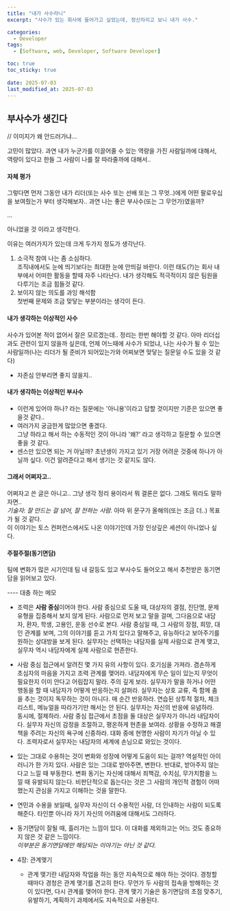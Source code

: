 ```yaml
---
title: "내가 사수라니"
excerpt: "사수가 있는 회사에 들어가고 싶었는데, 정신차리고 보니 내가 사수."

categories:
  - Developer
tags:
  - [Software, web, Developer, Software Developer]

toc: true
toc_sticky: true
 
date: 2025-07-03
last_modified_at: 2025-07-03
---   
```


## 부사수가 생긴다

// 이미지가 왜 안드러가냐...

고민이 많았다. 과연 내가 누군가를 이끌어줄 수 있는 역량을 가진 사람일까에 대해서, 역량이 있다고 한들 그 사람이 나를 잘 따라줄까에 대해서..

#### 자체 평가
그렇다면 먼저 그동안 내가 리더(또는 사수 또는 선배 또는 그 무엇..)에게 어떤 팔로우십을 보여줬는가 부터 생각해보자..
과연 나는 좋은 부사수(또는 그 무언가)였을까? 
     
...
     
아니었을 것 이라고 생각한다.

이유는 여러가지가 있는데 크게 두가지 정도가 생각난다.
1. 소극적 참여
    나는 좀 소심하다.     
    조직내에서도 눈에 띄기보다는 최대한 눈에 안띄길 바란다. 이런 태도(?)는 회사 내부에서 어떠한 활동을 할때 자주 나타난다. 내가 생각해도 적극적이지 않은 팀원을 다루기는 조금 힘들것 같다.
1. 보이지 않는 의도를 과잉 해석함     
    첫번째 문제와 조금 맞닿는 부분이라는 생각이 든다.

#### 내가 생각하는 이상적인 사수
사수가 있어본 적이 없어서 잘은 모르겠는데.. 정리는 한번 해야할 것 같다. 아마 리더십과도 관련이 있지 않을까 싶은데, 언제 어느때에 사수가 되었냐, 나는 사수가 될 수 있는 사람일까(나는 리더가 될 준비가 되어있는가와 어찌보면 맞닿는 질문일 수도 있을 것 같다)     
- 자존심 안부리면 좋지 않을지..

#### 내가 생각하는 이상적인 부사수
- 이런게 있어야 하나? 라는 질문에는 '아니용'이라고 답할 것이지만 기준은 있으면 좋을것 같다..     
- 여러가지 궁금한게 많았으면 좋겠다.    
  그냥 하라고 해서 하는 수동적인 것이 아니라 '왜?' 라고 생각하고 질문할 수 있으면 좋을 것 같다.
- 센스만 있으면 되는 거 아닐까? 
   초년생이 가지고 있기 거장 어려운 것중에 하나가 아닐까 싶다. 이건 알려준다고 해서 생기는 것 같지도 않다.

#### 그래서 어쩌자고..
어쩌자고 쓴 글은 아니고.. 그냥 생각 정리 용이라서 뭐 결론은 없다. 그래도 뭐라도 말하자면..    
*기술자: 잘 만드는 걸 넘어, 잘 전하는 사람.*
아마 위 문구가 올해의(또는 조금 더..) 목표가 될 것 같다.     
이 이야기는 토스 컨퍼런스에서도 나온 이야기인데 가장 인상깊은 세션이 아니었나 싶다.

#### 주절주절(동기면담)
팀에 변화가 많은 시기인데 팀 내 갈등도 있고 부사수도 들어오고 해서 추천받은 동기면담을 읽어보고 있다.

---- 대충 하는 메모    

- 조력은 **사람 중심**이어야 한다. 사람 중심으로 도울 때, 대상자의 결점, 진단명, 문제 유형을 집중해서 보지 않게 된다. 사람으로 먼저 보고 말을 걸며, 그다음으로 내담자, 환자, 학생, 고용인, 운동 선수로 본다. 사람 중심일 때, 그 사람의 장점, 희망, 대인 관계를 보며, 그의 이야기를 듣고 가치 있다고 말해주고, 유능하다고 보아주기를 원하는 상대방을 보게 된다. 실무자는 선택하는 내담자를 실제 사람으로 관계 맺고, 실무자 역시 내담자에게 실제 사람으로 현존한다.    
- 사람 중심 접근에서 알려진 몇 가지 유의 사항이 있다. 호기심을 가져라. 겸손하게 초심자의 마음을 가지고 조력 관계를 맺어라. 내담자에게 무슨 일이 있는지 무엇이 필요한지 이미 안다고 어림잡지 말라. 주의 깊게 보라. 실무자가 말을 하거나 어떤 행동을 할 때 내담자가 어떻게 반응하는지 살펴라. 실무자는 상호 교류, 즉 함께 춤을 추는 것이지 독무하는 것이 아니다. 매 순간 반응하라. 연습된 상투적 절차, 체크리스트, 메뉴얼을 따라가기만 해서는 안 된다. 실무자는 자신의 반응에 유념하라.    
  동시에, 절제하라. 사람 중심 접근에서 초점을 둘 대상은 실무자가 아니라 내담자이다. 실무자 자신의 감정을 조절하고, 평온하게 현존을 보여라. 상황을 수정하고 해결책을 주려는 자신의 욕구에 신중하라. 대화 중에 현명한 사람이 자기가 아닐 수 있다. 조력자로서 실무자는 내담자의 세계에 손님으로 와있는 것이다.

- 있는 그대로 수용하는 것이 변화와 성장에 어떻게 도움이 되는 걸까? 역설적인 아이러니가 한 가지 있다. 사람은 있는 그대로 받아주면, 변한다. 반대로, 받아주지 않는다고 느낄 때 부동한다. 변화 동기는 자신에 대해서 죄책감, 수치심, 무가치함을 느낄 때 유발되지 않는다. 비판단적으로 돕는다는 것은 그 사람의 개인적 경험이 어떠했는지 관심을 가지고 이해하는 것을 말한다.    
- 연민과 수용을 보일때, 실무자 자신이 더 수용적인 사람, 더 인내하는 사람이 되도록 해준다. 타인뿐 아니라 자기 자신의 어려움에 대해서도 그러하다.    
- 동기면담이 잘될 때, 흘러가는 느낌이 있다. 이 대화를 제외하고는 어느 것도 중요하지 않은 것 같은 느낌이다.    
  *이부분은 동기면담에만 해당되는 이야기는 아닌 것 같다.*

- 4장: 관계맺기
  - 관계 맺기란 내담자와 작업을 하는 동안 지속적으로 해야 하는 것이다. 경청할 때마다 경청은 관계 맺기를 견고히 한다. 무언가 두 사람의 접속을 방해하는 것이 있다면, 다시 관계를 맺어야 한다. 관계 맺기 기술은 동기면담의 초점 맞추기, 유발하기, 계획하기 과제에서도 지속적으로 사용된다.
